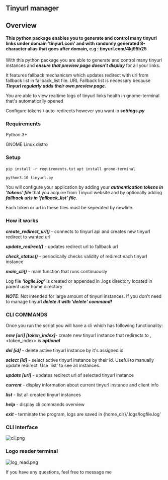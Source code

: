 
## Tinyurl manager

## Overview
#### This python package enables you to generate and control many tinyurl links under domain 'tinyurl.com' and with randomly generated 8-character alias that goes after domain, e.g : tinyurl.com/4kj95b25

With this python package you are able to generate and control many tinyurl instances and ***ensure that preview page doesn't display*** for all your links.

It features fallback mechanicsm which updates redirect with url from fallback list in fallback_list file. URL Fallback list is necessary because ***Tinyurl regularly adds their own preview page.***

You are able to view realtime logs of tinyurl links health in gnome-terminal that's automatically opened

Configure tokens / auto-redirects however you want in ***settings.py***
### Requirements

Python 3+

GNOME Linux distro 

### Setup

```pip install -r requirements.txt```
```apt install gnome-terminal```

```python3.10 tinyurl.py```

You will configure your application by adding your ***authentication tokens in 'tokens' file*** that you acquire from Tinyurl website and by optionally adding ***fallback urls in 'fallback_list' file***.

Each token or url in these files must be seperated by newline.

### How it works

***create_redirect_url()*** - connects to tinyurl api and creates new tinyurl redirect to wanted url

***update_redirect()*** - updates redirect url to fallback url 

***check_status()*** - periodically checks validity of redirect each tinyurl instance

***main_cli()*** - main function that runs continuously

Log file ***'logile.log'*** is created or appended in .logs directory located in parent user home directory

***NOTE***: Not intended for large amount of tinyurl instances. 
If you don't need to manage tinyurl ***delete it with 'delete' command!***

### CLI COMMANDS

 Once you run the script you will have a cli which has following functionality:

***new [url] [token_index]***- create new tinyurl instance that redirects to <url>, <token_index> is ***optional***

***del [id]*** - delete active tinyurl instance by it's assigned id

***select [id]*** - select active tinyurl instance by their id. Useful to manually update redirect. Use 'list' to see all instances.

***update [url]*** - updates redirect url of selected tinyurl instance

***current*** - display information about current tinyurl instance and client info

***list*** - list all created tinyurl instances

***help*** - display cli commands overview

***exit*** - terminate the program, logs are saved in {home_dir}/.logs/logfile.log'
### CLI interface
![cli.png](cli.png)
### Logo reader terminal
![log_read.png](log_read.png)

If you have any questions, feel free to message me
